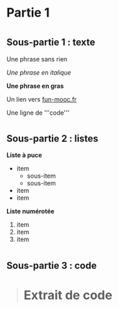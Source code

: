 
# <h1> Partie 1

# <h2> Sous-partie 1 : texte

Une phrase sans rien

*Une phrase en italique*

**Une phrase en gras**

Un lien vers [fun-mooc.fr](https://www.fun-mooc.fr)

Une ligne de '''code'''

# <h2> Sous-partie 2 : listes

**Liste à puce**

- item
	- sous-item
	- sous-item
- item
- item

**Liste numérotée**

1. item
2. item
3. item

# <h2> Sous-partie 3 : code

> # Extrait de code


